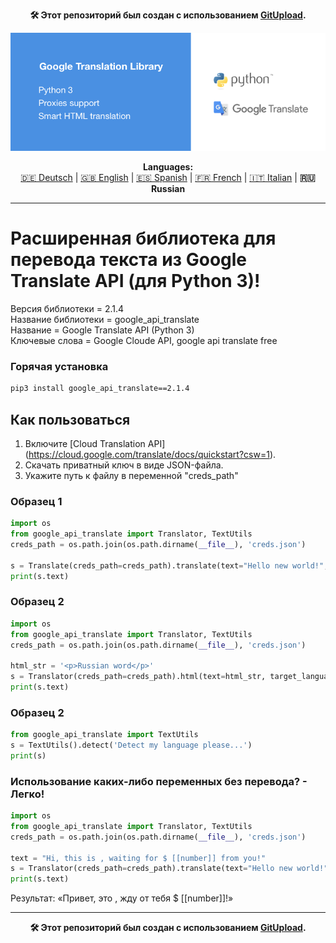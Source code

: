 <p align="center"><b>🛠️ Этот репозиторий был создан с использованием <a href="https://gitupload.com">GitUpload</a>.</b></p>
<p align="center"><a href="https://gitupload.com"><img src="https://github.com/markolofsen/google_api_translate//blob/master/.banners/banner_ru.png?raw=1" /></a></p>
<p align="center"><b>Languages:</b><br /><a href="https://github.com/markolofsen/google_api_translate/blob/master/README_de.md">🇩🇪 Deutsch</a> | <a href="https://github.com/markolofsen/google_api_translate/blob/master/README.md">🇬🇧 English</a> | <a href="https://github.com/markolofsen/google_api_translate/blob/master/README_es.md">🇪🇸 Spanish</a> | <a href="https://github.com/markolofsen/google_api_translate/blob/master/README_fr.md">🇫🇷 French</a> | <a href="https://github.com/markolofsen/google_api_translate/blob/master/README_it.md">🇮🇹 Italian</a> | <b>🇷🇺 Russian</b></p>

---

# Расширенная библиотека для перевода текста из Google Translate API (для Python 3)!

Версия библиотеки = 2.1.4 <br />
Название библиотеки = google_api_translate <br />
Название = Google Translate API (Python 3) <br />
Ключевые слова = Google Cloude API, google api translate free <br />

### Горячая установка

```sh
pip3 install google_api_translate==2.1.4
```


## Как пользоваться

1. Включите [Cloud Translation API] (https://cloud.google.com/translate/docs/quickstart?csw=1).
2. Скачать приватный ключ в виде JSON-файла.
3. Укажите путь к файлу в переменной &quot;creds_path&quot;

### Образец 1
```python
import os
from google_api_translate import Translator, TextUtils
creds_path = os.path.join(os.path.dirname(__file__), 'creds.json')

s = Translate(creds_path=creds_path).translate(text="Hello new world!", target_language='cn')
print(s.text)
```

### Образец 2
```python
import os
from google_api_translate import Translator, TextUtils
creds_path = os.path.join(os.path.dirname(__file__), 'creds.json')

html_str = '<p>Russian word</p>'
s = Translator(creds_path=creds_path).html(text=html_str, target_language='ru')
print(s.text)
```

### Образец 2
```python
from google_api_translate import TextUtils
s = TextUtils().detect('Detect my language please...')
print(s)
```



### Использование каких-либо переменных без перевода? - Легко!
```python
import os
from google_api_translate import Translator, TextUtils
creds_path = os.path.join(os.path.dirname(__file__), 'creds.json')

text = "Hi, this is , waiting for $ [[number]] from you!"
s = Translator(creds_path=creds_path).translate(text="Hello new world!", target_language='ru')
print(s.text)
```

Результат: «Привет, это , жду от тебя $ [[number]]!»

---

<p align="center"><b>🛠️ Этот репозиторий был создан с использованием <a href="https://gitupload.com">GitUpload</a>.</b></p>